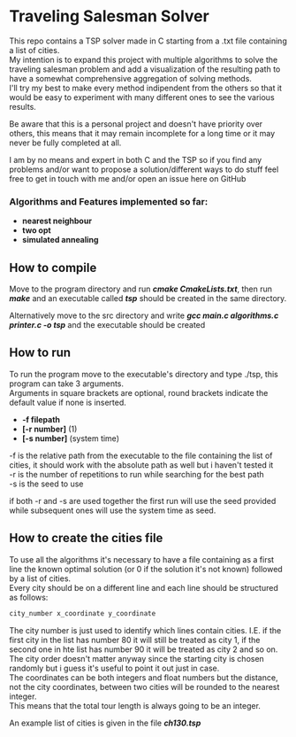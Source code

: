 Traveling Salesman Solver
===================================================
  
This repo contains a TSP solver made in C starting from a .txt file containing a list of cities.     
My intention is to expand this project with multiple algorithms to solve the traveling salesman problem and add a visualization of the resulting path to have a somewhat comprehensive aggregation of solving methods.  
I'll try my best to make every method indipendent from the others so that it would be easy to experiment with many different ones to see the various results.
  
Be aware that this is a personal project and doesn't have priority over others, this means that it may remain incomplete for a long time or it may never be fully completed at all.

I am by no means and expert in both C and the TSP so if you find any problems and/or want to propose a solution/different ways to do stuff feel free to get in touch with me and/or open an issue here on GitHub

### Algorithms and Features implemented so far:

- **nearest neighbour**
- **two opt**
- **simulated annealing**

How to compile
----
Move to the program directory and run ***cmake CmakeLists.txt***, then run ***make*** and an executable called ***tsp*** should be created in the same directory.  

Alternatively move to the src directory and write ***gcc main.c algorithms.c printer.c -o tsp*** and the executable should be created
 
 How to run
----
To run the program move to the executable's directory and type ./tsp, this program can take 3 arguments.  
Arguments in square brackets are optional, round brackets indicate the default value if none is inserted.


- **-f filepath**
- **[-r number]** (1)
- **[-s number]** (system time)   
  
-f is the relative path from the executable to the file containing the list of cities, it should work with the absolute path as well but i haven't tested it   
-r is the number of repetitions to run while searching for the best path  
-s is the seed to use  

if both -r and -s are used together the first run will use the seed provided while subsequent ones will use the system time as seed.

How to create the cities file
----
To use all the algorithms it's necessary to have a file containing as a first line the known optimal solution (or 0 if the solution it's not known) followed by a list of cities.  
Every city should be on a different line and each line should be structured as follows:  

```c
city_number x_coordinate y_coordinate
```
The city number is just used to identify which lines contain cities. I.E. if the first city in the list has number 80 it will still be treated as city 1, if the second one in hte list has number 90 it will be treated as city 2 and so on.  
The city order doesn't matter anyway since the starting city is chosen randomly but i guess it's useful to point it out just in case.  
The coordinates can be both integers and float numbers but the distance, not the city coordinates, between two cities will be rounded to the nearest integer.  
This means that the total tour length is always going to be an integer.  
  
An example list of cities is given in the file ***ch130.tsp***

